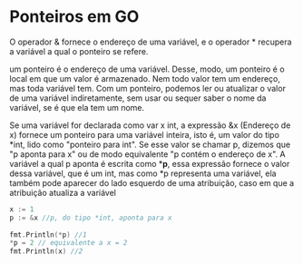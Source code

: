 # Ponteiros em GO

O operador & fornece o endereço de uma variável, e o operador * recupera a variável a qual o ponteiro se refere.

um ponteiro é o endereço de uma variável. Desse, modo, um ponteiro é o local em que um valor é armazenado. Nem todo valor tem um endereço, mas toda variável tem. Com um ponteiro, podemos ler ou atualizar o valor de uma variável indiretamente, sem usar ou sequer saber o nome da variável, se é que ela tem um nome.

Se uma variável for declarada como var x int, a expressão &x (Endereço de x) fornece um ponteiro para uma variável inteira, isto é, um valor do tipo *int, lido como "ponteiro para int". Se esse valor se chamar p, dizemos que "p aponta para x" ou de modo equivalente "p contém o endereço de x". A variável a qual p aponta é escrita como ***p**, essa expressão fornece o valor dessa variável, que é um int, mas como *p representa uma variável, ela também pode aparecer do lado esquerdo de uma atribuição, caso em que a atribuição atualiza a variável

```go
x := 1
p := &x //p, do tipo *int, aponta para x
 
fmt.Println(*p) //1
*p = 2 // equivalente a x = 2
fmt.Println(x) //2
```

